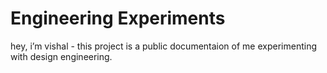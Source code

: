 # Engineering Experiments 

hey, i’m vishal - this project is a public documentaion of me experimenting with design engineering.
